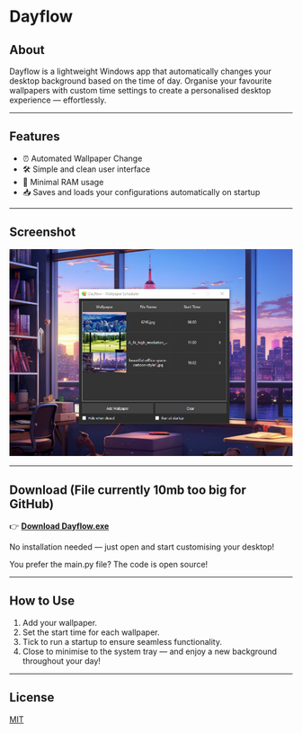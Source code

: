 # Dayflow

## About
Dayflow is a lightweight Windows app that automatically changes your desktop background based on the time of day. Organise your favourite wallpapers with custom time settings to create a personalised desktop experience — effortlessly.

---

## Features
- ⏰ Automated Wallpaper Change
- 🛠 Simple and clean user interface
- 🧹 Minimal RAM usage
- 📥 Saves and loads your configurations automatically on startup

---

## Screenshot

![Dayflow Screenshot](https://github.com/patografx/dayflow/blob/532fc0cecaf55e8041ca64d896bf3fe6ec37dd40/assets/screenshot.png?raw=true)

---

## Download (File currently 10mb too big for GitHub)

👉 [**Download Dayflow.exe**](https://raw.githubusercontent.com/patografx/dayflow/main/releases/Dayflow%20(v1.0.0).rar)

No installation needed — just open and start customising your desktop!

You prefer the main.py file? The code is open source!

---

## How to Use
1. Add your wallpaper.
2. Set the start time for each wallpaper.
3. Tick to run a startup to ensure seamless functionality.
4. Close to minimise to the system tray — and enjoy a new background throughout your day!

---

## License
[MIT](LICENSE)
